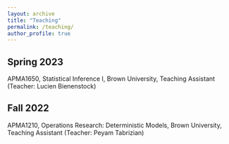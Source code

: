 ```yaml
---
layout: archive
title: "Teaching"
permalink: /teaching/
author_profile: true
---
```


## Spring 2023

APMA1650, Statistical Inference I, Brown University, Teaching Assistant (Teacher: Lucien Bienenstock)

## Fall 2022

APMA1210, Operations Research: Deterministic Models, Brown University, Teaching Assistant (Teacher: Peyam Tabrizian)
